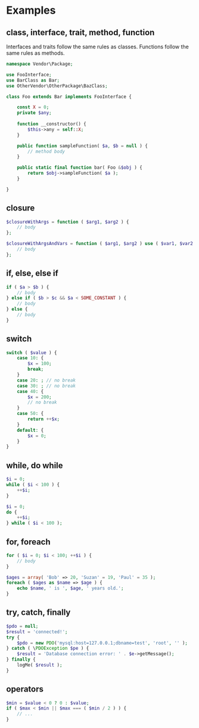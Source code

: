 # Examples

## class, interface, trait, method, function

Interfaces and traits follow the same rules as classes. Functions follow the same rules as methods.

```php
namespace Vendor\Package;

use FooInterface;
use BarClass as Bar;
use OtherVendor\OtherPackage\BazClass;

class Foo extends Bar implements FooInterface {

    const X = 0;
    private $any;
	
    function __constructor() {
        $this->any = self::X;
    }

    public function sampleFunction( $a, $b = null ) {
        // method body
    }

    public static final function bar( Foo &$obj ) {
        return $obj->sampleFunction( $a );
    }

}
```

## closure

```php
$closureWithArgs = function ( $arg1, $arg2 ) {
    // body
};

$closureWithArgsAndVars = function ( $arg1, $arg2 ) use ( $var1, $var2 ) {
    // body
};
```

## if, else, else if

```php
if ( $a > $b ) {
    // body
} else if ( $b > $c && $a < SOME_CONSTANT ) {
    // body
} else {
    // body
}
```

## switch

```php
switch ( $value ) {
    case 10: {
        $x = 100;
        break;
    }
    case 20: ; // no break
    case 30: ; // no break
    case 40: {
        $x = 200;
        // no break
    }
    case 50: {
        return ++$x;
    }
    default: {
        $x = 0;
    }
}
```

## while, do while

```php
$i = 0;
while ( $i < 100 ) {
    ++$i;
}

$i = 0;
do {
    ++$i;
} while ( $i < 100 );
```

## for, foreach

```php
for ( $i = 0; $i < 100; ++$i ) {
    // body
}

$ages = array( 'Bob' => 20, 'Suzan' = 19, 'Paul' = 35 );
foreach ( $ages as $name => $age ) {
    echo $name, ' is ', $age, ' years old.';
}
```

## try, catch, finally

```php
$pdo = null;
$result = 'connected!';
try {
    $pdo = new PDO('mysql:host=127.0.0.1;dbname=test', 'root', '' );
} catch ( \PDOException $pe ) {
    $result = 'Database connection error: ' . $e->getMessage();
} finally {
    logMe( $result );
}
```

## operators

```php
$min = $value < 0 ? 0 : $value;
if ( $max < $min || $max === ( $min / 2 ) ) {
    // ...
}
```
